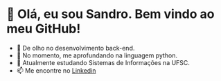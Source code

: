 # 👋 Olá, eu sou Sandro. Bem vindo ao meu GitHub!
- 👀 De olho no desenvolvimento back-end.
- 🌱 No momento, me aprofundando na linguagem python.
- 💞️ Atualmente estudando Sistemas de Informações na UFSC.
- 📫 Me encontre no [Linkedin](www.linkedin.com/in/sandro-santana-ribeiro-b5a489133)

<!---
SandroS22/SandroS22 is a ✨ special ✨ repository because its `README.md` (this file) appears on your GitHub profile.
You can click the Preview link to take a look at your changes.
--->
